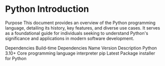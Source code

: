 # Python Introduction
Purpose
This document provides an overview of the Python programming language, detailing its history, key features, and diverse use cases. It serves as a foundational guide for individuals seeking to understand Python's significance and applications in modern software development.​

Dependencies
Build-time Dependencies
Name	Version	Description
Python	3.10+	Core programming language interpreter
pip	Latest	Package installer for Python


